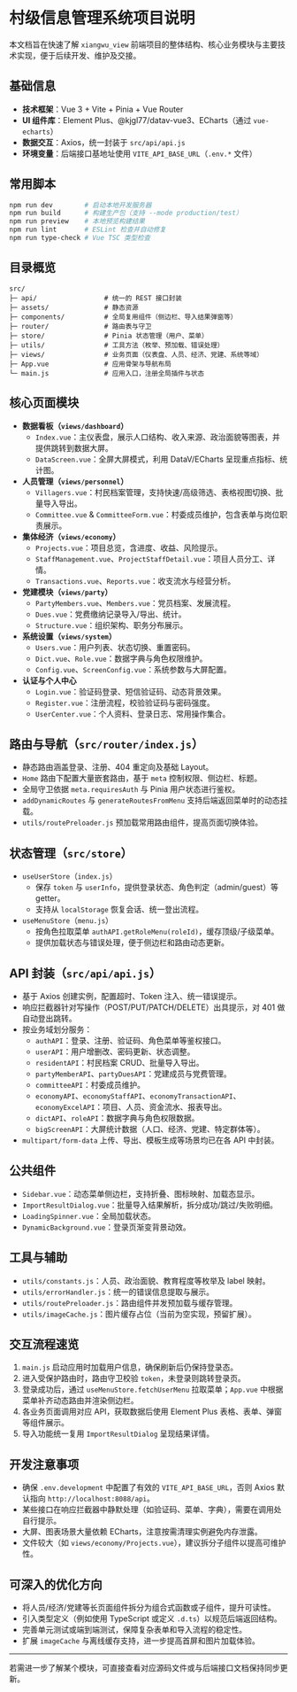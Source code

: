# 村级信息管理系统项目说明

本文档旨在快速了解 `xiangwu_view` 前端项目的整体结构、核心业务模块与主要技术实现，便于后续开发、维护及交接。

## 基础信息
- **技术框架**：Vue 3 + Vite + Pinia + Vue Router
- **UI 组件库**：Element Plus、@kjgl77/datav-vue3、ECharts（通过 `vue-echarts`）
- **数据交互**：Axios，统一封装于 `src/api/api.js`
- **环境变量**：后端接口基地址使用 `VITE_API_BASE_URL`（`.env.*` 文件）

## 常用脚本
```bash
npm run dev        # 启动本地开发服务器
npm run build      # 构建生产包（支持 --mode production/test）
npm run preview    # 本地预览构建结果
npm run lint       # ESLint 检查并自动修复
npm run type-check # Vue TSC 类型检查
```

## 目录概览
```text
src/
├─ api/                 # 统一的 REST 接口封装
├─ assets/              # 静态资源
├─ components/          # 全局复用组件（侧边栏、导入结果弹窗等）
├─ router/              # 路由表与守卫
├─ store/               # Pinia 状态管理（用户、菜单）
├─ utils/               # 工具方法（枚举、预加载、错误处理）
├─ views/               # 业务页面（仪表盘、人员、经济、党建、系统等域）
├─ App.vue              # 应用骨架与导航布局
└─ main.js              # 应用入口，注册全局插件与状态
```

## 核心页面模块
- **数据看板（`views/dashboard`）**
  - `Index.vue`：主仪表盘，展示人口结构、收入来源、政治面貌等图表，并提供跳转到数据大屏。
  - `DataScreen.vue`：全屏大屏模式，利用 DataV/ECharts 呈现重点指标、统计图。
- **人员管理（`views/personnel`）**
  - `Villagers.vue`：村民档案管理，支持快速/高级筛选、表格视图切换、批量导入导出。
  - `Committee.vue` & `CommitteeForm.vue`：村委成员维护，包含表单与岗位职责展示。
- **集体经济（`views/economy`）**
  - `Projects.vue`：项目总览，含进度、收益、风险提示。
  - `StaffManagement.vue`、`ProjectStaffDetail.vue`：项目人员分工、详情。
  - `Transactions.vue`、`Reports.vue`：收支流水与经营分析。
- **党建模块（`views/party`）**
  - `PartyMembers.vue`、`Members.vue`：党员档案、发展流程。
  - `Dues.vue`：党费缴纳记录导入/导出、统计。
  - `Structure.vue`：组织架构、职务分布展示。
- **系统设置（`views/system`）**
  - `Users.vue`：用户列表、状态切换、重置密码。
  - `Dict.vue`、`Role.vue`：数据字典与角色权限维护。
  - `Config.vue`、`ScreenConfig.vue`：系统参数与大屏配置。
- **认证与个人中心**
  - `Login.vue`：验证码登录、短信验证码、动态背景效果。
  - `Register.vue`：注册流程，校验验证码与密码强度。
  - `UserCenter.vue`：个人资料、登录日志、常用操作集合。

## 路由与导航（`src/router/index.js`）
- 静态路由涵盖登录、注册、404 重定向及基础 Layout。
- `Home` 路由下配置大量嵌套路由，基于 `meta` 控制权限、侧边栏、标题。
- 全局守卫依据 `meta.requiresAuth` 与 Pinia 用户状态进行鉴权。
- `addDynamicRoutes` 与 `generateRoutesFromMenu` 支持后端返回菜单时的动态挂载。
- `utils/routePreloader.js` 预加载常用路由组件，提高页面切换体验。

## 状态管理（`src/store`）
- `useUserStore`（`index.js`）
  - 保存 `token` 与 `userInfo`，提供登录状态、角色判定（admin/guest）等 getter。
  - 支持从 `localStorage` 恢复会话、统一登出流程。
- `useMenuStore`（`menu.js`）
  - 按角色拉取菜单 `authAPI.getRoleMenu(roleId)`，缓存顶级/子级菜单。
  - 提供加载状态与错误处理，便于侧边栏和路由动态更新。

## API 封装（`src/api/api.js`）
- 基于 Axios 创建实例，配置超时、Token 注入、统一错误提示。
- 响应拦截器针对写操作（POST/PUT/PATCH/DELETE）出具提示，对 401 做自动登出跳转。
- 按业务域划分服务：
  - `authAPI`：登录、注册、验证码、角色菜单等鉴权接口。
  - `userAPI`：用户增删改、密码更新、状态调整。
  - `residentAPI`：村民档案 CRUD、批量导入导出。
  - `partyMemberAPI`、`partyDuesAPI`：党建成员与党费管理。
  - `committeeAPI`：村委成员维护。
  - `economyAPI`、`economyStaffAPI`、`economyTransactionAPI`、`economyExcelAPI`：项目、人员、资金流水、报表导出。
  - `dictAPI`、`roleAPI`：数据字典与角色权限数据。
  - `bigScreenAPI`：大屏统计数据（人口、经济、党建、特定群体等）。
- `multipart/form-data` 上传、导出、模板生成等场景均已在各 API 中封装。

## 公共组件
- `Sidebar.vue`：动态菜单侧边栏，支持折叠、图标映射、加载态显示。
- `ImportResultDialog.vue`：批量导入结果解析，拆分成功/跳过/失败明细。
- `LoadingSpinner.vue`：全局加载状态。
- `DynamicBackground.vue`：登录页渐变背景动效。

## 工具与辅助
- `utils/constants.js`：人员、政治面貌、教育程度等枚举及 label 映射。
- `utils/errorHandler.js`：统一的错误信息提取与展示。
- `utils/routePreloader.js`：路由组件并发预加载与缓存管理。
- `utils/imageCache.js`：图片缓存占位（当前为空实现，预留扩展）。

## 交互流程速览
1. `main.js` 启动应用时加载用户信息，确保刷新后仍保持登录态。
2. 进入受保护路由时，路由守卫校验 `token`，未登录则跳转登录页。
3. 登录成功后，通过 `useMenuStore.fetchUserMenu` 拉取菜单；`App.vue` 中根据菜单补齐动态路由并渲染侧边栏。
4. 各业务页面调用对应 API，获取数据后使用 Element Plus 表格、表单、弹窗等组件展示。
5. 导入功能统一复用 `ImportResultDialog` 呈现结果详情。

## 开发注意事项
- 确保 `.env.development` 中配置了有效的 `VITE_API_BASE_URL`，否则 Axios 默认指向 `http://localhost:8088/api`。
- 某些接口在响应拦截器中静默处理（如验证码、菜单、字典），需要在调用处自行提示。
- 大屏、图表场景大量依赖 ECharts，注意按需清理实例避免内存泄露。
- 文件较大（如 `views/economy/Projects.vue`），建议拆分子组件以提高可维护性。

## 可深入的优化方向
- 将人员/经济/党建等长页面组件拆分为组合式函数或子组件，提升可读性。
- 引入类型定义（例如使用 TypeScript 或定义 `.d.ts`）以规范后端返回结构。
- 完善单元测试或端到端测试，保障复杂表单和导入流程的稳定性。
- 扩展 `imageCache` 与离线缓存支持，进一步提高首屏和图片加载体验。

---

若需进一步了解某个模块，可直接查看对应源码文件或与后端接口文档保持同步更新。
